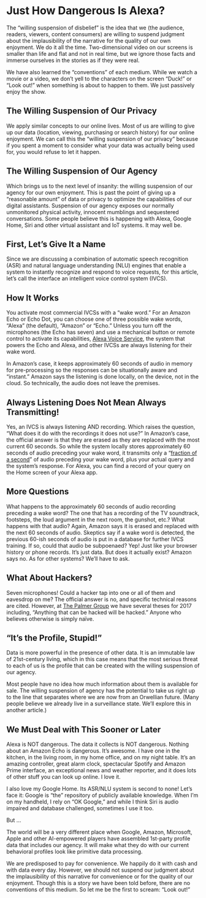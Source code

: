 # Just How Dangerous Is Alexa?

The “willing suspension of disbelief” is the idea that we \(the audience, readers, viewers, content consumers\) are willing to suspend judgment about the implausibility of the narrative for the quality of our own enjoyment. We do it all the time. Two-dimensional video on our screens is smaller than life and flat and not in real time, but we ignore those facts and immerse ourselves in the stories as if they were real.

We have also learned the “conventions” of each medium. While we watch a movie or a video, we don’t yell to the characters on the screen “Duck!” or “Look out!” when something is about to happen to them. We just passively enjoy the show.

## The Willing Suspension of Our Privacy

We apply similar concepts to our online lives. Most of us are willing to give up our data \(location, viewing, purchasing or search history\) for our online enjoyment. We can call this the “willing suspension of our privacy” because if you spent a moment to consider what your data was actually being used for, you would refuse to let it happen.

## The Willing Suspension of Our Agency

Which brings us to the next level of insanity: the willing suspension of our agency for our own enjoyment. This is past the point of giving up a “reasonable amount” of data or privacy to optimize the capabilities of our digital assistants. Suspension of our agency exposes our normally unmonitored physical activity, innocent mumblings and sequestered conversations. Some people believe this is happening with Alexa, Google Home, Siri and other virtual assistant and IoT systems. It may well be.

## First, Let’s Give It a Name

Since we are discussing a combination of automatic speech recognition \(ASR\) and natural language understanding \(NLU\) engines that enable a system to instantly recognize and respond to voice requests, for this article, let’s call the interface an intelligent voice control system \(IVCS\).

## How It Works

You activate most commercial IVCSs with a “wake word.” For an Amazon Echo or Echo Dot, you can choose one of three possible wake words, “Alexa” \(the default\), “Amazon” or “Echo.” Unless you turn off the microphones \(the Echo has seven\) and use a mechanical button or remote control to activate its capabilities, [Alexa Voice Service](http://developer.amazon.com/alexa-voice-service), the system that powers the Echo and Alexa, and other IVCSs are always listening for their wake word.

In Amazon’s case, it keeps approximately 60 seconds of audio in memory for pre-processing so the responses can be situationally aware and “instant.” Amazon says the listening is done locally, on the device, not in the cloud. So technically, the audio does not leave the premises.

## Always Listening Does Not Mean Always Transmitting!

Yes, an IVCS is always listening AND recording. Which raises the question, “What does it do with the recordings it does not use?” In Amazon’s case, the official answer is that they are erased as they are replaced with the most current 60 seconds. So while the system locally stores approximately 60 seconds of audio preceding your wake word, it transmits only a “[fraction of a second](http://www.amazon.com/gp/help/customer/display.html?nodeId=201602230)” of audio preceding your wake word, plus your actual query and the system’s response. For Alexa, you can find a record of your query on the Home screen of your Alexa app.

## More Questions

What happens to the approximately 60 seconds of audio recording preceding a wake word? The one that has a recording of the TV soundtrack, footsteps, the loud argument in the next room, the gunshot, etc.? What happens with that audio? Again, Amazon says it is erased and replaced with the next 60 seconds of audio. Skeptics say if a wake word is detected, the previous 60-ish seconds of audio is put in a database for further IVCS training. If so, could that audio be subpoenaed? Yep! Just like your browser history or phone records. It’s just data. But does it actually exist? Amazon says no. As for other systems? We’ll have to ask.

## What About Hackers?

Seven microphones! Could a hacker tap into one or all of them and eavesdrop on me? The official answer is no, and specific technical reasons are cited. However, at [The Palmer Group](http://www.shellypalmer.com/) we have several theses for 2017 including, “Anything that can be hacked will be hacked.” Anyone who believes otherwise is simply naïve.

## “It’s the Profile, Stupid!”

Data is more powerful in the presence of other data. It is an immutable law of 21st-century living, which in this case means that the most serious threat to each of us is the profile that can be created with the willing suspension of our agency.

Most people have no idea how much information about them is available for sale. The willing suspension of agency has the potential to take us right up to the line that separates where we are now from an Orwellian future. \(Many people believe we already live in a surveillance state. We’ll explore this in another article.\)

## We Must Deal with This Sooner or Later

Alexa is NOT dangerous. The data it collects is NOT dangerous. Nothing about an Amazon Echo is dangerous. It’s awesome. I have one in the kitchen, in the living room, in my home office, and on my night table. It’s an amazing controller, great alarm clock, spectacular Spotify and Amazon Prime interface, an exceptional news and weather reporter, and it does lots of other stuff you can look up online. I love it.

I also love my Google Home. Its ASR/NLU system is second to none! Let’s face it: Google is “the” repository of publicly available knowledge. When I’m on my handheld, I rely on “OK Google,” and while I think Siri is audio impaired and database challenged, sometimes I use it too.

But …

The world will be a very different place when Google, Amazon, Microsoft, Apple and other AI-empowered players have assembled 1st-party profile data that includes our agency. It will make what they do with our current behavioral profiles look like primitive data processing.

We are predisposed to pay for convenience. We happily do it with cash and with data every day. However, we should not suspend our judgment about the implausibility of this narrative for convenience or for the quality of our enjoyment. Though this is a story we have been told before, there are no conventions of this medium. So let me be the first to scream: “Look out!”